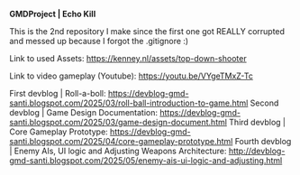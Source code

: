 **GMDProject | Echo Kill**

This is the 2nd repository I make since the first one got REALLY corrupted and messed up because I forgot the .gitignore :)

Link to used Assets: https://kenney.nl/assets/top-down-shooter

Link to video gameplay (Youtube): https://youtu.be/VYgeTMxZ-Tc

First devblog | Roll-a-boll: https://devblog-gmd-santi.blogspot.com/2025/03/roll-ball-introduction-to-game.html
Second devblog | Game Design Documentation: https://devblog-gmd-santi.blogspot.com/2025/03/game-design-document.html
Third devblog | Core Gameplay Prototype: https://devblog-gmd-santi.blogspot.com/2025/04/core-gameplay-prototype.html
Fourth devblog | Enemy AIs, UI logic and Adjusting Weapons Architecture: http://devblog-gmd-santi.blogspot.com/2025/05/enemy-ais-ui-logic-and-adjusting.html

